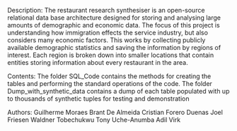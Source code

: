Description:
The restaurant research synthesiser is an open-source relational data base architecture designed for storing and analysing large amounts of demographic and economic data.
The focus of this project is understanding how immigration effects the service industry, but also considers many economic factors.
This works by collecting publicly available demographic statistics and saving the information by regions of interest.
Each region is broken down into smaller locations that contain entities storing information about every restaurant in the area. 


Contents:
The folder SQL_Code contains the methods for creating the tables and performing the standard operations of the code.
The folder Dump_with_synthetic_data contains a dump of each table populated with up to thousands of synthetic tuples for testing and demonstration

Authors: 
Guilherme Moraes Brant De Almeida
Cristian Forero Duenas
Joel Friesen Waldner
Tobechukwu Tony Uche-Anumba
Adil Virk

